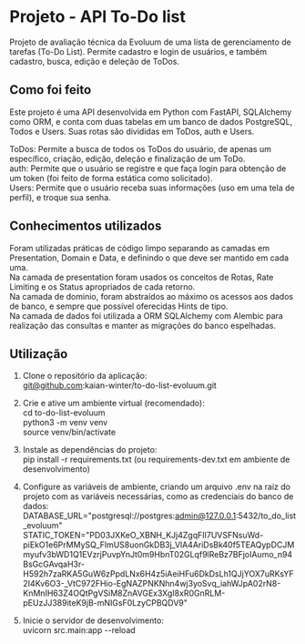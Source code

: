 # Projeto - API To-Do list
Projeto de avaliação técnica da Evoluum de uma lista de gerenciamento de tarefas (To-Do List).
Permite cadastro e login de usuários, e também cadastro, busca, edição e deleção de ToDos.

## Como foi feito
Este projeto é uma API desenvolvida em Python com FastAPI, SQLAlchemy como ORM, e conta com duas tabelas em um banco de dados PostgreSQL, Todos e Users.
Suas rotas são divididas em ToDos, auth e Users.    

ToDos: Permite a busca de todos os ToDos do usuário, de apenas um específico, criação, edição, deleção e finalização de um ToDo.  
auth: Permite que o usuário se registre e que faça login para obtenção de um token (foi feito de forma estática como solicitado).  
Users: Permite que o usuário receba suas informações (uso em uma tela de perfil), e troque sua senha.  

## Conhecimentos utilizados
Foram utilizadas práticas de código limpo separando as camadas em Presentation, Domain e Data, e definindo o que deve ser mantido em cada uma.  
Na camada de presentation foram usados os conceitos de Rotas, Rate Limiting e os Status apropriados de cada retorno.  
Na camada de dominio, foram abstraídos ao máximo os acessos aos dados de banco, e sempre que possível oferecidas Hints de tipo.  
Na camada de dados foi utilizada a ORM SQLAlchemy com Alembic para realização das consultas e manter as migrações do banco espelhadas.  

## Utilização
1. Clone o repositório da aplicação:  
   git@github.com:kaian-winter/to-do-list-evoluum.git  

2. Crie e ative um ambiente virtual (recomendado):  
   cd to-do-list-evoluum  
   python3 -m venv venv  
   source venv/bin/activate  

3. Instale as dependências do projeto:  
   pip install -r requirements.txt (ou requirements-dev.txt em ambiente de desenvolvimento)    

4. Configure as variáveis de ambiente, criando um arquivo .env na raiz do projeto com as variáveis necessárias, como as credenciais do banco de dados:  
   DATABASE_URL="postgresql://postgres:admin@127.0.0.1:5432/to_do_list_evoluum"  
   STATIC_TOKEN="PD03JXKeO_XBNH_KJj4ZgqFII7UVSFNsuWd-piEkO1e6PrMMySQ_FlmUS8uonGkDB3j_VlA4AriDsBk40f5TEAQypDCJMmyufv3bWD1Q1EVzrjPuvpYnJt0m9HbnT02GLqf9lReBz7BFjoIAumo_n94BsGcGAvqaH3r-H592h7zaRKA5GuW6zPpdLNx6H4z5iAeiHFu6DkDsLh1QJjYOX7uRKsYF2I4Kv6O3-_VtC972FHio-EgNAZPNKNhn4wj3yoSvq_iahWJpA02rN8-KnMnIH63Z4OQtPgVSiM8ZnAVGEx3XgI8xR0GnRLM-pEUzJJ389iteK9jB-mNIGsF0LzyCPBQDV9"    

5. Inicie o servidor de desenvolvimento:  
   uvicorn src.main:app --reload
